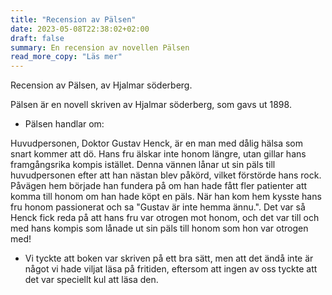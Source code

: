 ```yaml
---
title: "Recension av Pälsen"
date: 2023-05-08T22:38:02+02:00
draft: false
summary: En recension av novellen Pälsen
read_more_copy: "Läs mer"
---
```


Recension av Pälsen, av Hjalmar söderberg. 

Pälsen är en novell skriven av Hjalmar söderberg, som gavs ut 1898. 

- Pälsen handlar om:

Huvudpersonen, Doktor Gustav Henck, är en man med dålig hälsa som snart kommer att dö. Hans fru älskar inte honom längre, utan gillar hans framgångsrika kompis istället. Denna vännen lånar ut sin päls till huvudpersonen efter att han nästan blev påkörd, vilket förstörde hans rock. Påvägen hem började han fundera på om han hade fått fler patienter att komma till honom om han hade köpt en päls. När han kom hem kysste hans fru honom passionerat och sa "Gustav är inte hemma ännu.". Det var så Henck fick reda på att hans fru var otrogen mot honom, och det var till och med hans kompis som lånade ut sin päls till honom som hon var otrogen med!




- Vi tyckte att boken var skriven på ett bra sätt, men att det ändå inte är något vi hade viljat läsa på fritiden, eftersom att ingen av oss tyckte att det var speciellt kul att läsa den. 
